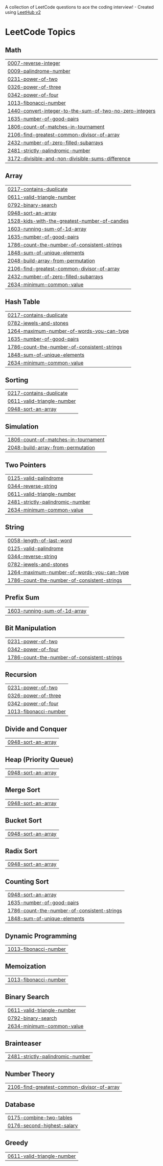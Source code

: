 A collection of LeetCode questions to ace the coding interview! - Created using [LeetHub v2](https://github.com/arunbhardwaj/LeetHub-2.0)
<!---LeetCode Topics Start-->
# LeetCode Topics
## Math
|  |
| ------- |
| [0007-reverse-integer](https://github.com/Athuldevan/Leetcode./tree/master/0007-reverse-integer) |
| [0009-palindrome-number](https://github.com/Athuldevan/Leetcode./tree/master/0009-palindrome-number) |
| [0231-power-of-two](https://github.com/Athuldevan/Leetcode./tree/master/0231-power-of-two) |
| [0326-power-of-three](https://github.com/Athuldevan/Leetcode./tree/master/0326-power-of-three) |
| [0342-power-of-four](https://github.com/Athuldevan/Leetcode./tree/master/0342-power-of-four) |
| [1013-fibonacci-number](https://github.com/Athuldevan/Leetcode./tree/master/1013-fibonacci-number) |
| [1440-convert-integer-to-the-sum-of-two-no-zero-integers](https://github.com/Athuldevan/Leetcode./tree/master/1440-convert-integer-to-the-sum-of-two-no-zero-integers) |
| [1635-number-of-good-pairs](https://github.com/Athuldevan/Leetcode./tree/master/1635-number-of-good-pairs) |
| [1806-count-of-matches-in-tournament](https://github.com/Athuldevan/Leetcode./tree/master/1806-count-of-matches-in-tournament) |
| [2106-find-greatest-common-divisor-of-array](https://github.com/Athuldevan/Leetcode./tree/master/2106-find-greatest-common-divisor-of-array) |
| [2432-number-of-zero-filled-subarrays](https://github.com/Athuldevan/Leetcode./tree/master/2432-number-of-zero-filled-subarrays) |
| [2481-strictly-palindromic-number](https://github.com/Athuldevan/Leetcode./tree/master/2481-strictly-palindromic-number) |
| [3172-divisible-and-non-divisible-sums-difference](https://github.com/Athuldevan/Leetcode./tree/master/3172-divisible-and-non-divisible-sums-difference) |
## Array
|  |
| ------- |
| [0217-contains-duplicate](https://github.com/Athuldevan/Leetcode./tree/master/0217-contains-duplicate) |
| [0611-valid-triangle-number](https://github.com/Athuldevan/Leetcode./tree/master/0611-valid-triangle-number) |
| [0792-binary-search](https://github.com/Athuldevan/Leetcode./tree/master/0792-binary-search) |
| [0948-sort-an-array](https://github.com/Athuldevan/Leetcode./tree/master/0948-sort-an-array) |
| [1528-kids-with-the-greatest-number-of-candies](https://github.com/Athuldevan/Leetcode./tree/master/1528-kids-with-the-greatest-number-of-candies) |
| [1603-running-sum-of-1d-array](https://github.com/Athuldevan/Leetcode./tree/master/1603-running-sum-of-1d-array) |
| [1635-number-of-good-pairs](https://github.com/Athuldevan/Leetcode./tree/master/1635-number-of-good-pairs) |
| [1786-count-the-number-of-consistent-strings](https://github.com/Athuldevan/Leetcode./tree/master/1786-count-the-number-of-consistent-strings) |
| [1848-sum-of-unique-elements](https://github.com/Athuldevan/Leetcode./tree/master/1848-sum-of-unique-elements) |
| [2048-build-array-from-permutation](https://github.com/Athuldevan/Leetcode./tree/master/2048-build-array-from-permutation) |
| [2106-find-greatest-common-divisor-of-array](https://github.com/Athuldevan/Leetcode./tree/master/2106-find-greatest-common-divisor-of-array) |
| [2432-number-of-zero-filled-subarrays](https://github.com/Athuldevan/Leetcode./tree/master/2432-number-of-zero-filled-subarrays) |
| [2634-minimum-common-value](https://github.com/Athuldevan/Leetcode./tree/master/2634-minimum-common-value) |
## Hash Table
|  |
| ------- |
| [0217-contains-duplicate](https://github.com/Athuldevan/Leetcode./tree/master/0217-contains-duplicate) |
| [0782-jewels-and-stones](https://github.com/Athuldevan/Leetcode./tree/master/0782-jewels-and-stones) |
| [1264-maximum-number-of-words-you-can-type](https://github.com/Athuldevan/Leetcode./tree/master/1264-maximum-number-of-words-you-can-type) |
| [1635-number-of-good-pairs](https://github.com/Athuldevan/Leetcode./tree/master/1635-number-of-good-pairs) |
| [1786-count-the-number-of-consistent-strings](https://github.com/Athuldevan/Leetcode./tree/master/1786-count-the-number-of-consistent-strings) |
| [1848-sum-of-unique-elements](https://github.com/Athuldevan/Leetcode./tree/master/1848-sum-of-unique-elements) |
| [2634-minimum-common-value](https://github.com/Athuldevan/Leetcode./tree/master/2634-minimum-common-value) |
## Sorting
|  |
| ------- |
| [0217-contains-duplicate](https://github.com/Athuldevan/Leetcode./tree/master/0217-contains-duplicate) |
| [0611-valid-triangle-number](https://github.com/Athuldevan/Leetcode./tree/master/0611-valid-triangle-number) |
| [0948-sort-an-array](https://github.com/Athuldevan/Leetcode./tree/master/0948-sort-an-array) |
## Simulation
|  |
| ------- |
| [1806-count-of-matches-in-tournament](https://github.com/Athuldevan/Leetcode./tree/master/1806-count-of-matches-in-tournament) |
| [2048-build-array-from-permutation](https://github.com/Athuldevan/Leetcode./tree/master/2048-build-array-from-permutation) |
## Two Pointers
|  |
| ------- |
| [0125-valid-palindrome](https://github.com/Athuldevan/Leetcode./tree/master/0125-valid-palindrome) |
| [0344-reverse-string](https://github.com/Athuldevan/Leetcode./tree/master/0344-reverse-string) |
| [0611-valid-triangle-number](https://github.com/Athuldevan/Leetcode./tree/master/0611-valid-triangle-number) |
| [2481-strictly-palindromic-number](https://github.com/Athuldevan/Leetcode./tree/master/2481-strictly-palindromic-number) |
| [2634-minimum-common-value](https://github.com/Athuldevan/Leetcode./tree/master/2634-minimum-common-value) |
## String
|  |
| ------- |
| [0058-length-of-last-word](https://github.com/Athuldevan/Leetcode./tree/master/0058-length-of-last-word) |
| [0125-valid-palindrome](https://github.com/Athuldevan/Leetcode./tree/master/0125-valid-palindrome) |
| [0344-reverse-string](https://github.com/Athuldevan/Leetcode./tree/master/0344-reverse-string) |
| [0782-jewels-and-stones](https://github.com/Athuldevan/Leetcode./tree/master/0782-jewels-and-stones) |
| [1264-maximum-number-of-words-you-can-type](https://github.com/Athuldevan/Leetcode./tree/master/1264-maximum-number-of-words-you-can-type) |
| [1786-count-the-number-of-consistent-strings](https://github.com/Athuldevan/Leetcode./tree/master/1786-count-the-number-of-consistent-strings) |
## Prefix Sum
|  |
| ------- |
| [1603-running-sum-of-1d-array](https://github.com/Athuldevan/Leetcode./tree/master/1603-running-sum-of-1d-array) |
## Bit Manipulation
|  |
| ------- |
| [0231-power-of-two](https://github.com/Athuldevan/Leetcode./tree/master/0231-power-of-two) |
| [0342-power-of-four](https://github.com/Athuldevan/Leetcode./tree/master/0342-power-of-four) |
| [1786-count-the-number-of-consistent-strings](https://github.com/Athuldevan/Leetcode./tree/master/1786-count-the-number-of-consistent-strings) |
## Recursion
|  |
| ------- |
| [0231-power-of-two](https://github.com/Athuldevan/Leetcode./tree/master/0231-power-of-two) |
| [0326-power-of-three](https://github.com/Athuldevan/Leetcode./tree/master/0326-power-of-three) |
| [0342-power-of-four](https://github.com/Athuldevan/Leetcode./tree/master/0342-power-of-four) |
| [1013-fibonacci-number](https://github.com/Athuldevan/Leetcode./tree/master/1013-fibonacci-number) |
## Divide and Conquer
|  |
| ------- |
| [0948-sort-an-array](https://github.com/Athuldevan/Leetcode./tree/master/0948-sort-an-array) |
## Heap (Priority Queue)
|  |
| ------- |
| [0948-sort-an-array](https://github.com/Athuldevan/Leetcode./tree/master/0948-sort-an-array) |
## Merge Sort
|  |
| ------- |
| [0948-sort-an-array](https://github.com/Athuldevan/Leetcode./tree/master/0948-sort-an-array) |
## Bucket Sort
|  |
| ------- |
| [0948-sort-an-array](https://github.com/Athuldevan/Leetcode./tree/master/0948-sort-an-array) |
## Radix Sort
|  |
| ------- |
| [0948-sort-an-array](https://github.com/Athuldevan/Leetcode./tree/master/0948-sort-an-array) |
## Counting Sort
|  |
| ------- |
| [0948-sort-an-array](https://github.com/Athuldevan/Leetcode./tree/master/0948-sort-an-array) |
| [1635-number-of-good-pairs](https://github.com/Athuldevan/Leetcode./tree/master/1635-number-of-good-pairs) |
| [1786-count-the-number-of-consistent-strings](https://github.com/Athuldevan/Leetcode./tree/master/1786-count-the-number-of-consistent-strings) |
| [1848-sum-of-unique-elements](https://github.com/Athuldevan/Leetcode./tree/master/1848-sum-of-unique-elements) |
## Dynamic Programming
|  |
| ------- |
| [1013-fibonacci-number](https://github.com/Athuldevan/Leetcode./tree/master/1013-fibonacci-number) |
## Memoization
|  |
| ------- |
| [1013-fibonacci-number](https://github.com/Athuldevan/Leetcode./tree/master/1013-fibonacci-number) |
## Binary Search
|  |
| ------- |
| [0611-valid-triangle-number](https://github.com/Athuldevan/Leetcode./tree/master/0611-valid-triangle-number) |
| [0792-binary-search](https://github.com/Athuldevan/Leetcode./tree/master/0792-binary-search) |
| [2634-minimum-common-value](https://github.com/Athuldevan/Leetcode./tree/master/2634-minimum-common-value) |
## Brainteaser
|  |
| ------- |
| [2481-strictly-palindromic-number](https://github.com/Athuldevan/Leetcode./tree/master/2481-strictly-palindromic-number) |
## Number Theory
|  |
| ------- |
| [2106-find-greatest-common-divisor-of-array](https://github.com/Athuldevan/Leetcode./tree/master/2106-find-greatest-common-divisor-of-array) |
## Database
|  |
| ------- |
| [0175-combine-two-tables](https://github.com/Athuldevan/Leetcode./tree/master/0175-combine-two-tables) |
| [0176-second-highest-salary](https://github.com/Athuldevan/Leetcode./tree/master/0176-second-highest-salary) |
## Greedy
|  |
| ------- |
| [0611-valid-triangle-number](https://github.com/Athuldevan/Leetcode./tree/master/0611-valid-triangle-number) |
<!---LeetCode Topics End-->